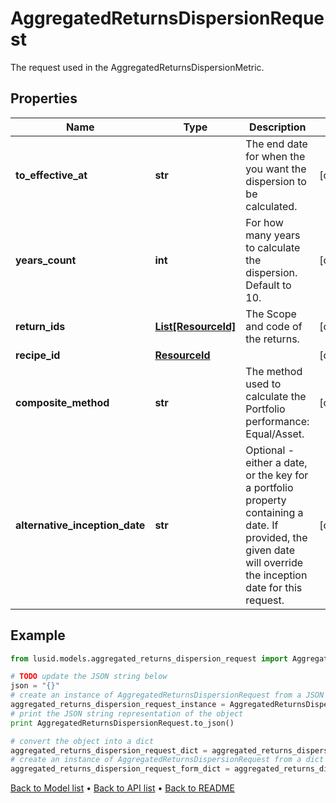 # AggregatedReturnsDispersionRequest

The request used in the AggregatedReturnsDispersionMetric.

## Properties
Name | Type | Description | Notes
------------ | ------------- | ------------- | -------------
**to_effective_at** | **str** | The end date for when the you want the dispersion to be calculated. | [optional] 
**years_count** | **int** | For how many years to calculate the dispersion. Default to 10. | [optional] 
**return_ids** | [**List[ResourceId]**](ResourceId.md) | The Scope and code of the returns. | [optional] 
**recipe_id** | [**ResourceId**](ResourceId.md) |  | [optional] 
**composite_method** | **str** | The method used to calculate the Portfolio performance: Equal/Asset. | [optional] 
**alternative_inception_date** | **str** | Optional - either a date, or the key for a portfolio property containing a date. If provided, the given date will override the inception date for this request. | [optional] 

## Example

```python
from lusid.models.aggregated_returns_dispersion_request import AggregatedReturnsDispersionRequest

# TODO update the JSON string below
json = "{}"
# create an instance of AggregatedReturnsDispersionRequest from a JSON string
aggregated_returns_dispersion_request_instance = AggregatedReturnsDispersionRequest.from_json(json)
# print the JSON string representation of the object
print AggregatedReturnsDispersionRequest.to_json()

# convert the object into a dict
aggregated_returns_dispersion_request_dict = aggregated_returns_dispersion_request_instance.to_dict()
# create an instance of AggregatedReturnsDispersionRequest from a dict
aggregated_returns_dispersion_request_form_dict = aggregated_returns_dispersion_request.from_dict(aggregated_returns_dispersion_request_dict)
```
[Back to Model list](../README.md#documentation-for-models) &#8226; [Back to API list](../README.md#documentation-for-api-endpoints) &#8226; [Back to README](../README.md)


